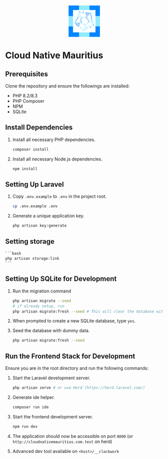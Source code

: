 <p align="center"><a href="https://community.cncf.io/cloud-native-mauritius/" target="_blank"><img src="https://raw.githubusercontent.com/cncf/artwork/3f0fb8808bff60f0899233e5e49aa1af055bb6ab/other/cncg/icon/color/cncg-icon-color.svg" width="100" alt="Cloud Native Community Groups Logo"></a></p>

<!-- <p align="center">
<a href="https://packagist.org/packages/laravel/framework"><img src="https://img.shields.io/packagist/l/laravel/framework" alt="License"></a>
</p> -->

# Cloud Native Mauritius

## Prerequisites

Clone the repository and ensure the followings are installed:

-   PHP 8.2/8.3
-   PHP Composer
-   NPM
-   SQLite

## Install Dependencies

1. Install all necessary PHP dependencies.

    ```bash
    composer install
    ```

2. Install all necessary Node.js dependencies.

    ```bash
    npm install
    ```

## Setting Up Laravel

1. Copy `.env.example` to `.env` in the project root.

    ```bash
    cp .env.example .env
    ```

2. Generate a unique application key.

    ```bash
    php artisan key:generate
    ```

## Setting storage

    ```bash
    php artisan storage:link
    ```

## Setting Up SQLite for Development

1. Run the migration command

    ```bash
    php artisan migrate --seed
    # if already setup, run
    php artisan migrate:fresh --seed # This will clear the database with new data
    ```

2. When prompted to create a new SQLite database, type `yes`.

3. Seed the database with dummy data.

    ```bash
    php artisan migrate:fresh --seed
    ```

## Run the Frontend Stack for Development

Ensure you are in the root directory and run the following commands:

1. Start the Laravel development server.

    ```bash
    php artisan serve # or use Herd (https://herd.laravel.com/)
    ```

2. Generate ide helper.

    ```bash
    composer run ide
    ```

3. Start the frontend development server.

    ```bash
    npm run dev
    ```

4. The application should now be accessible on port `8000` (or `http://cloudnativemauritius.com.test` on herd)

5. Advanced dev tool available on `<host>/__clockwork`

<!-- ## Contributing

Thank you for considering contributing to the Laravel framework! The contribution guide can be found in the [Laravel documentation](https://laravel.com/docs/contributions).

## Code of Conduct

In order to ensure that the Laravel community is welcoming to all, please review and abide by the [Code of Conduct](https://laravel.com/docs/contributions#code-of-conduct).

## Security Vulnerabilities

If you discover a security vulnerability within Laravel, please send an e-mail to Taylor Otwell via [taylor@laravel.com](mailto:taylor@laravel.com). All security vulnerabilities will be promptly addressed.

## License

The Laravel framework is open-sourced software licensed under the [MIT license](https://opensource.org/licenses/MIT). -->
